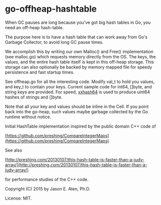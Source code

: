 go-offheap-hashtable
====================

When GC pauses are long because you've got big hash tables in Go, you need an off-heap hash-table.


 The purpose here is to have a hash table that can work away
 from Go's Garbage Collector, to avoid long GC pause times.

 We accomplish this by writing our own Malloc() and Free() implementation
 (see malloc.go) which requests memory directly from the OS.
 The keys, the values, and the entire hash table itself is kept 
 in this off-heap storage. This storage can also optionally be backed by memory mapped file
 for speedy persistence and fast startup times.

 See offheap.go for all the interesting code. Modify val_t to hold
 you values, and key_t to contain your keys. Current sample code
 for int64, []byte, and string keys are provided. For speed, 
 [xxhash64](https://github.com/OneOfOne/xxhash) is used to produce uint64 hashes of strings and []byte.

 Note that all your key and values should be inline in the Cell. If you
 point back into the go-heap, such values maybe garbage collected by
 the Go runtime without notice.

 Initial HashTable implementation inspired by the public domain C++ code of

 [https://github.com/preshing/CompareIntegerMaps](https://github.com/preshing/CompareIntegerMaps)

 See also

 [http://preshing.com/20130107/this-hash-table-is-faster-than-a-judy-array/](http://preshing.com/20130107/this-hash-table-is-faster-than-a-judy-array/)

 for performance studies of the C++ code.


Copyright (C) 2015 by Jason E. Aten, Ph.D.

License: MIT.